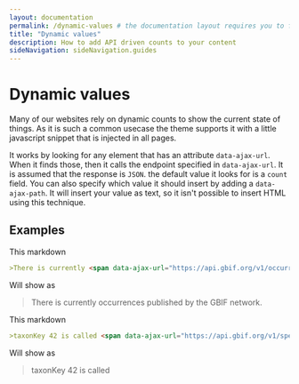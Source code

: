 ```yaml
---
layout: documentation
permalink: /dynamic-values # the documentation layout requires you to fill the permalink for it to be highlighted in the side navigation
title: "Dynamic values"
description: How to add API driven counts to your content
sideNavigation: sideNavigation.guides
---
```

# Dynamic values
Many of our websites rely on dynamic counts to show the current state of things. As it is such a common usecase the theme supports it with a little javascript snippet that is injected in all pages.

It works by looking for any element that has an attribute `data-ajax-url`. When it finds those, then it calls the endpoint specified in `data-ajax-url`. It is assumed that the response is `JSON`. the default value it looks for is a `count` field. You can also specify which value it should insert by adding a `data-ajax-path`. It will insert your value as text, so it isn't possible to insert HTML using this technique.

## Examples

This markdown
```md
>There is currently <span data-ajax-url="https://api.gbif.org/v1/occurrence/search?limit=0"></span> occurrences published by the GBIF network.
```

Will show as

>There is currently <span data-ajax-url="https://api.gbif.org/v1/occurrence/search?limit=0"></span> occurrences published by the GBIF network.

This markdown
```md
>taxonKey 42 is called <span data-ajax-url="https://api.gbif.org/v1/species/42" data-ajax-path="scientificName"></span>
```

Will show as

>taxonKey 42 is called <span data-ajax-url="https://api.gbif.org/v1/species/42" data-ajax-path="scientificName"></span>